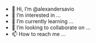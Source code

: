 - 👋 Hi, I’m @alexandersavio
- 👀 I’m interested in ...
- 🌱 I’m currently learning ...
- 💞️ I’m looking to collaborate on ...
- 📫 How to reach me ...

<!---
alexandersavio/alexandersavio is a ✨ special ✨ repository because its `README.md` (this file) appears on your GitHub profile.
You can click the Preview link to take a look at your changes.
--->
